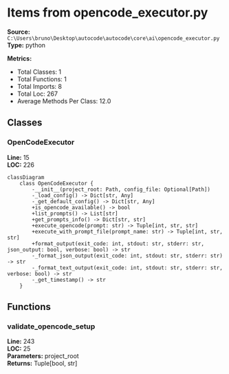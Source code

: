 # Items from opencode_executor.py

**Source:** `C:\Users\bruno\Desktop\autocode\autocode\core\ai\opencode_executor.py`  
**Type:** python

**Metrics:**
- Total Classes: 1
- Total Functions: 1
- Total Imports: 8
- Total Loc: 267
- Average Methods Per Class: 12.0

## Classes

### OpenCodeExecutor

**Line:** 15  
**LOC:** 226  

```mermaid
classDiagram
    class OpenCodeExecutor {
        -__init__(project_root: Path, config_file: Optional[Path])
        -_load_config() -> Dict[str, Any]
        -_get_default_config() -> Dict[str, Any]
        +is_opencode_available() -> bool
        +list_prompts() -> List[str]
        +get_prompts_info() -> Dict[str, str]
        +execute_opencode(prompt: str) -> Tuple[int, str, str]
        +execute_with_prompt_file(prompt_name: str) -> Tuple[int, str, str]
        +format_output(exit_code: int, stdout: str, stderr: str, json_output: bool, verbose: bool) -> str
        -_format_json_output(exit_code: int, stdout: str, stderr: str) -> str
        -_format_text_output(exit_code: int, stdout: str, stderr: str, verbose: bool) -> str
        -_get_timestamp() -> str
    }

```

## Functions

### validate_opencode_setup

**Line:** 243  
**LOC:** 25  
**Parameters:** project_root  
**Returns:** Tuple[bool, str]  

